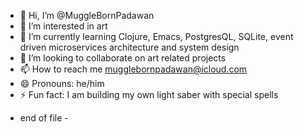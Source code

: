 - 👋 Hi, I’m @MuggleBornPadawan
- 👀 I’m interested in art
- 🌱 I’m currently learning Clojure, Emacs, PostgresQL, SQLite, event driven microservices architecture and system design 
- 💞️ I’m looking to collaborate on art related projects
- 📫 How to reach me mugglebornpadawan@icloud.com
- 😄 Pronouns: he/him
- ⚡ Fun fact: I am building my own light saber with special spells

<!---
MuggleBornPadawan/MuggleBornPadawan is a ✨ special ✨ repository because its `README.md` (this file) appears on your GitHub profile.
You can click the Preview link to take a look at your changes.
--->
- end of file - 